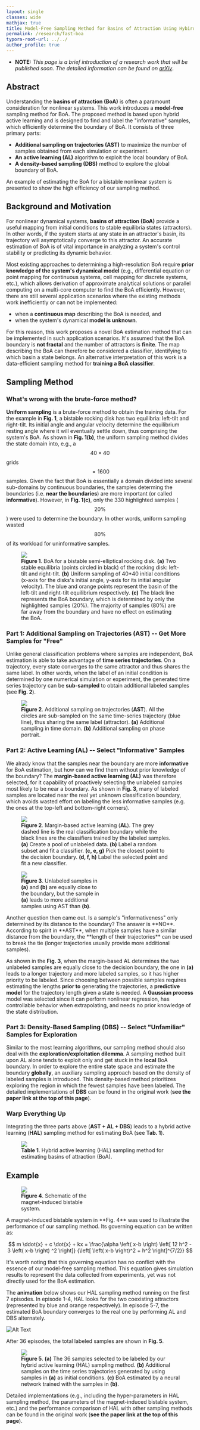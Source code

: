 ```yaml
---
layout: single
classes: wide
mathjax: true
title: Model-Free Sampling Method for Basins of Attraction Using Hybird Active Learning
permalink: /research/fast-boa
typora-root-url: ../../
author_profile: true
---
```


* **NOTE:** *This page is a brief introduction of a research work that will be published soon. The detailed information can be found on [arXiv](https://arxiv.org/abs/2003.10976)*.

## Abstract

Understanding the **basins of attraction (BoA)** is often a paramount consideration for nonlinear systems. This work introduces a **model-free** sampling method for BoA. The proposed method is based upon hybrid active learning and is designed to find and label the "informative" samples, which efficiently determine the boundary of BoA. It consists of three primary parts: 

* **Additional sampling on trajectories (AST)** to maximize the number of samples obtained from each simulation or experiment. 
* **An active learning (AL)** algorithm to exploit the local boundary of BoA.
* **A density-based sampling (DBS)** method to explore the global boundary of BoA. 

An example of estimating the BoA for a bistable nonlinear system is presented to show the high efficiency of our sampling method.


## Background and Motivation

For nonlinear dynamical systems, **basins of attraction (BoA)** provide a useful mapping from initial conditions to stable equilibria states (attractors). In other words, if the system starts at any state in an attractor's basin, its trajectory will asymptotically converge to this attractor. An accurate estimation of BoA is of vital importance in analyzing a system's control stability or predicting its dynamic behavior.

Most existing approaches to determining a high-resolution BoA require **prior knowledge of the system's dynamical model** (e.g., differential equation or point mapping for continuous systems, cell mapping for discrete systems, etc.), which allows derivation of approximate analytical solutions or parallel computing on a multi-core computer to find the BoA efficiently. However, there are still several application scenarios where the existing methods work inefficiently or can not be implemented: 

* when a **continuous map** describing the BoA is needed, and
* when the system's dynamical **model is unknown**.

For this reason, this work proposes a novel BoA estimation method that can be implemented in such application scenarios. It's assumed that the BoA boundary is **not fractal** and the number of attractors is **finite**. The map describing the BoA can therefore be considered a classifier, identifying to which basin a state belongs. An alternative interpretation of this work is a data-efficient sampling method for **training a BoA classifier**. 

## Sampling Method
### What's wrong with the brute-force method?

**Uniform sampling** is a brute-force method to obtain the training data. For the example in **Fig. 1**, a bistable rocking disk has two equilibria: left-tilt and right-tilt. Its initial angle and angular velocity determine the equilibrium resting angle where it will eventually settle down, thus comprising the system's BoA. As shown in **Fig. 1(b)**, the uniform sampling method divides the state domain into, e.g., a $$40 \times 40$$ grids $$ = 1600$$ samples. Given the fact that BoA is essentially a domain divided into several sub-domains by continuous boundaries, the samples determing the boundaries (i.e. **near the boundaries**) are more important (or called **informative**). However, in **Fig. 1(c)**, only the 330 highlighted samples ($$20\%$$) were used to determine the boundary. In other words, uniform sampling wasted $$80\%$$ of its workload for uninformative samples.

<figure style="width: 85%" class="align-center">
	<a href="/assets/images/research/boa/uniform_sampling.png"><img src="/assets/images/research/boa/uniform_sampling.png"></a>
	<figcaption><b>Figure 1</b>. BoA for a bistable semi-elliptical rocking disk. <b>(a)</b> Two stable equilibria (points circled in black) of the rocking disk: left-tilt and right-tilt. <b>(b)</b> Uniform sampling of 40*40 initial conditions (x-axis for the disks's initial angle, y-axis for its initial angular velocity). The blue and orange points represent the basin of the left-tilt and right-tilt equilibrium respectively. <b>(c)</b> The black line represents the BoA boundary, which is determined by only the highlighted samples (20%). The majority of samples (80%) are far away from the boundary and have no effect on estimating the BoA. </figcaption>
</figure>


### Part 1: Additional Sampling on Trajectories (AST) -- Get More Samples for "Free"

Unlike general classification problems where samples are independent, BoA estimation is able to take advantage of **time series trajectories**. On a trajectory, every state converges to the same attractor and thus shares the same label. In other words, when the label of an initial condition is determined by one numerical simulation or experiment, the generated time series trajectory can be **sub-sampled** to obtain additional labeled samples (see **Fig. 2**).

<figure style="width: 85%" class="align-center">
	<a href="/assets/images/research/boa/trajectory1.png"><img src="/assets/images/research/boa/trajectory1.png"></a>
	<figcaption><b>Figure 2</b>. Additional sampling on trajectories (<b>AST</b>). All the circles are sub-sampled on the same time-series trajectory (blue line), thus sharing the same label (attractor). <b>(a)</b> Additional sampling in time domain. <b>(b)</b> Additional sampling on phase portrait. </figcaption>
</figure>

### Part 2: Active Learning (AL) -- Select "Informative" Samples
We alrady know that the samples near the boundary are more **informative** for BoA estimation, but how can we find them without prior knowledge of the boundary? The **margin-based active learning (AL)** was therefore selected, for it capability of proactively selecting the unlabeled samples most likely to be near a boundary. As shown in **Fig. 3**, many of labeled samples are located near the real yet unknown classification boundary, which avoids wasted effort on labeling the less informative samples (e.g. the ones at the top-left and bottom-right corners).

<figure style="width: 80%" class="align-center">
	<a href="/assets/images/research/boa/AL.png"><img src="/assets/images/research/boa/AL.png"></a>
	<figcaption><b>Figure 2</b>. Margin-based active learning (<b>AL</b>). The grey dashed line is the real classification boundary while the black lines are the classifiers trained by the labeled samples. <b>(a)</b> Create a pool of unlabeled data. <b>(b)</b> Label a random subset and fit a classifier. <b>(c, e, g)</b> Pick the closest point to the decision boundary. <b>(d, f, h)</b> Label the selected point and fit a new classifier. </figcaption>
</figure>

<figure style="width: 43%" class="align-right">
	<a href="/assets/images/research/boa/length.png"><img src="/assets/images/research/boa/length.png"></a>
	<figcaption><b>Figure 3</b>. Unlabeled samples in <b>(a)</b> and <b>(b)</b> are equally close to the boundary, but the sample in  <b>(a)</b> leads to more additional samples using AST than <b>(b)</b>. </figcaption>
</figure>
Another question then came out. Is a sample's "informativeness" only determined by its distance to the boundary? The answer is **NO**. According to spirit in **AST**, when multiple samples have a similar distance from the boundary, the **length of their trajectories** can be used to break the tie (longer trajectories usually provide more additional samples). 

As shown in the **Fig. 3**, when the margin-based AL determines the two unlabeled samples are equally close to the decision boundary, the one in **(a)** leads to a longer trajectory and more labeled samples, so it has higher priority to be labeled. Since choosing between possible samples requires estimating the lengths **prior to** generating the trajectories, a **predictive model** for the trajectory length given a state is needed. A **Gaussian process** model was selected since it can perform nonlinear regression, has controllable behavior when extrapolating, and needs no prior knowledge of the state distribution.

### Part 3: Density-Based Sampling (DBS) -- Select "Unfamiliar" Samples for Exploration
Similar to the most learning algorithms, our sampling method should also deal with the **exploration/exploitation dilemma**. A sampling method built upon AL alone tends to exploit only and get stuck in the **local** BoA boundary. In order to explore the entire state space and estimate the boundary **globally**, an auxiliary sampling approach based on the density of labeled samples is introduced. This density-based method prioritizes exploring the region in which the fewest samples have been labeled. The detailed implementations of **DBS** can be found in the original work (**see the paper link at the top of this page**).

### Warp Everything Up
Integrating the three parts above (**AST + AL + DBS**) leads to a hybrid active learning (**HAL**) sampling method for estimating BoA (see **Tab. 1**). 
<figure style="width: 85%" class="align-center">
	<a href="/assets/images/research/boa/algorithm.png"><img src="/assets/images/research/boa/algorithm.png"></a>
	<figcaption><b>Table 1</b>. Hybrid active learning (HAL) sampling method for estimating basins of attraction (BoA). </figcaption>
</figure>

## Example
<figure style="width: 43%" class="align-right">
	<a href="/assets/images/research/boa/bistable_system.png"><img src="/assets/images/research/boa/bistable_system.png"></a>
	<figcaption><b>Figure 4</b>. Schematic of the magnet-induced bistable system. </figcaption>
</figure>
A magnet-induced bistable system in **Fig. 4** was used to illustrate the performance of our sampling method. Its governing equation can be written as:

$$
m \ddot{x} + c \dot{x} + kx = \frac{\alpha \left( x-b \right) \left[ 12 h^2 - 3 \left( x-b \right) ^2 \right]} {\left[ \left( x-b \right)^2 + h^2 \right]^{7/2}}
$$

It's worth noting that this governing equation has no conflict with the essence of our model-free sampling method. This equation gives simulation results to represent the data collected from experiments, yet was not directly used for the BoA estimation. 

The **animation** below shows our HAL sampling method running on the first 7 episodes. In episode 1-4, HAL looks for the two coexisting attractors (represented by blue and orange respectively). In episode 5-7, the estimated BoA boundary converges to the real one by performing AL and DBS alternately.

![Alt Text](/assets/images/research/boa/algorithm.gif)

After 36 episodes, the total labeled samples are shown in **Fig. 5**. 
<figure style="width: 85%" class="align-center">
	<a href="/assets/images/research/boa/showcase1.png"><img src="/assets/images/research/boa/showcase1.png"></a>
	<figcaption><b>Figure 5</b>. <b>(a)</b> The 36 samples selected to be labeled by our hybrid active learning (HAL) sampling method. <b>(b)</b> Additional samples on the time series trajectories generated by using samples in <b>(a)</b> as initial conditions. <b>(c)</b> BoA estimated by a neural network trained with the samples in <b>(b)</b>. </figcaption>
</figure>

Detailed implementations (e.g., including the hyper-parameters in HAL sampling method,  the parameters of the magnet-induced bistable system, etc.) and the performance comparison of HAL with other sampling methods can be found in the original work (**see the paper link at the top of this page**).






